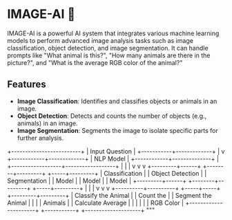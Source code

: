 # IMAGE-AI 🤖

IMAGE-AI is a powerful AI system that integrates various machine learning models to perform advanced image analysis tasks such as image classification, object detection, and image segmentation. It can handle prompts like "What animal is this?", "How many animals are there in the picture?", and "What is the average RGB color of the animal?"

## Features

- **Image Classification**: Identifies and classifies objects or animals in an image.
- **Object Detection**: Detects and counts the number of objects (e.g., animals) in an image.
- **Image Segmentation**: Segments the image to isolate specific parts for further analysis.

 +-------------------------+
                       |      Input Question     |
                       +-----------+-------------+
                                   |
                                   v
                      +------------+-------------+
                      |          NLP Model        |
                      +------------+--------------+
                                   |
                +------------------+------------------+
                |                  |                  |
                v                  v                  v
      +---------+------+  +--------+---------+  +-----+---------+
      | Classification |  | Object Detection |  | Segmentation  |
      |      Model     |  |      Model       |  |     Model     |
      +---------+------+  +--------+---------+  +-----+---------+
                |                  |                  |
                v                  v                  v
     +----------+----------+ +-----+-----+  +---------+---------+
     | Classify the Animal  | | Count the |  | Segment the Animal |
     |                      | |  Animals  |  | Calculate Average  |
     |                      | |            |  |    RGB Color      |
     +----------------------+ +-----------+  +--------------------+
"""
